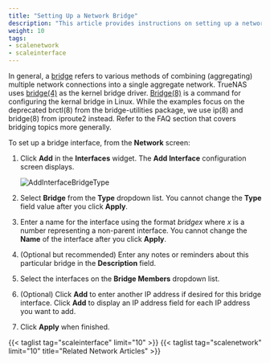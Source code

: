 ```yaml
---
title: "Setting Up a Network Bridge"
description: "This article provides instructions on setting up a network bridge interface."
weight: 10
tags:
- scalenetwork
- scaleinterface
---
```



In general, a [bridge](https://tools.ietf.org/html/rfc6325) refers to various methods of combining (aggregating) multiple network connections into a single aggregate network.
TrueNAS uses [bridge(4)](https://www.freebsd.org/cgi/man.cgi?bridge(4)) as the kernel bridge driver. 
[Bridge(8)](https://wiki.linuxfoundation.org/networking/bridge) is a command for configuring the kernal bridge in Linux. 
While the examples focus on the deprecated brctl(8) from the bridge-utilities package, we use ip(8) and bridge(8) from iproute2 instead. Refer to the FAQ section that covers bridging topics more generally.

To set up a bridge interface, from the **Network** screen:

1. Click **Add** in the **Interfaces** widget. The **Add Interface** configuration screen displays.
   
   ![AddInterfaceBridgeType](/images/SCALE/22.02/AddInterfaceBridgeType.png "Add Bridge Interface")

2. Select **Bridge** from the **Type** dropdown list. You cannot change the **Type** field value after you click **Apply**.

3. Enter a name for the interface using the format *bridgex* where *x* is a number representing a non-parent interface.
   You cannot change the **Name** of the interface after you click **Apply**.

3. (Optional but recommended) Enter any notes or reminders about this particular bridge in the **Description** field.

4. Select the interfaces on the **Bridge Members** dropdown list.

5. (Optional) Click **Add** to enter another IP address if desired for this bridge interface. Click **Add** to display an IP address field for each IP address you want to add.

6. Click **Apply** when finished.

{{< taglist tag="scaleinterface" limit="10" >}}
{{< taglist tag="scalenetwork" limit="10" title="Related Network Articles" >}}